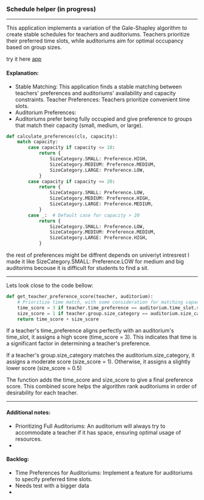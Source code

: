 ### Schedule helper (in progress)
___
This application implements a variation of the Gale-Shapley algorithm to create stable schedules for teachers and
auditoriums. Teachers prioritize their preferred time slots, while auditoriums aim for optimal occupancy based on group 
sizes.

try it here [app](https://pakhomovskii-schedule-helper-main-ijejkw.streamlit.app/)

#### Explanation:
- Stable Matching: This application finds a stable matching between teachers' preferences and auditoriums' availability 
and capacity constraints. 
Teacher Preferences: Teachers prioritize convenient time slots. 
- Auditorium Preferences:
- Auditoriums prefer being fully occupied and give preference to groups that match their capacity 
(small, medium, or large).
```python
def calculate_preferences(cls, capacity):
    match capacity:
        case capacity if capacity <= 10:
            return {
                SizeCategory.SMALL: Preference.HIGH,
                SizeCategory.MEDIUM: Preference.MEDIUM,
                SizeCategory.LARGE: Preference.LOW,
            }
        case capacity if capacity <= 20:
            return {
                SizeCategory.SMALL: Preference.LOW,
                SizeCategory.MEDIUM: Preference.HIGH,
                SizeCategory.LARGE: Preference.MEDIUM,
            }
        case _:  # Default case for capacity > 20
            return {
                SizeCategory.SMALL: Preference.LOW,
                SizeCategory.MEDIUM: Preference.MEDIUM,
                SizeCategory.LARGE: Preference.HIGH,
            }
```

the rest of preferences might be diffrent depends on univeriyt intresrest I made it like SizeCategory.SMALL:
Preference.LOW for medium and big auditorims becouse it is difficult for students to find a sit.
___

Lets look close to the code bellow:
```python
def get_teacher_preference_score(teacher, auditorium):
    # Prioritize time match, with some consideration for matching capacity size
    time_score = 3 if teacher.time_preference == auditorium.time_slot.start_time else 1
    size_score = 1 if teacher.group.size_category == auditorium.size_category else 0.5
    return time_score + size_score
```
If a teacher's time_preference aligns perfectly with an auditorium's time_slot, it assigns
a high score (time_score = 3). This indicates that time is a significant factor in determining a teacher's preference.

If a teacher's group.size_category matches the
auditorium.size_category, it assigns a moderate score (size_score = 1). 
Otherwise, it assigns a slightly lower score (size_score = 0.5)

The function adds the time_score and size_score to
give a final preference score. This combined score helps the algorithm rank 
auditoriums in order of desirability for each teacher.

___
#### Additional notes:
- Prioritizing Full Auditoriums: An auditorium will always try to accommodate a teacher if it has space, 
ensuring optimal usage of resources.
- 

#### Backlog:
- Time Preferences for Auditoriums: Implement a feature for auditoriums to specify preferred time slots.
- Needs test with a bigger data
- 
